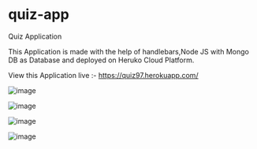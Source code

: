 # quiz-app
Quiz Application

This Application is made with the help of handlebars,Node JS with Mongo DB as Database and deployed on Heruko Cloud Platform.

View this Application live :- https://quiz97.herokuapp.com/


![image](https://user-images.githubusercontent.com/82228780/188424864-02d45311-6bb3-45c6-a3f0-39bbb96442cc.png)

![image](https://user-images.githubusercontent.com/82228780/188425040-21ac3f3c-8f00-4f10-bf23-72ac9a557718.png)

![image](https://user-images.githubusercontent.com/82228780/188425099-fc46c9ce-d976-42c6-a816-aea203dac53c.png)

![image](https://user-images.githubusercontent.com/82228780/188425141-4feb2cc5-9124-4a69-ba4e-0ddf8e6bfcb8.png)

